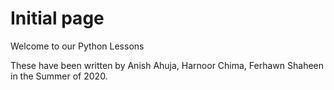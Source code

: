 # Initial page

Welcome to our Python Lessons

These have been written by Anish Ahuja, Harnoor Chima, Ferhawn Shaheen in the Summer of 2020.

